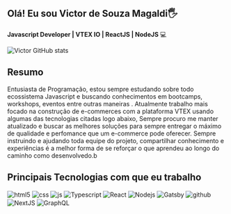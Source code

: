 ## Olá! Eu sou Victor de Souza Magaldi🖐️
__Javascript Developer | VTEX IO | ReactJS | NodeJS__  💻

![Victor GitHub stats](https://github-readme-stats.vercel.app/api?username=victor-magaldi&show_icons=true&theme=blue-green&count_private=true)

## Resumo
  Entusiasta de Programação, estou sempre estudando sobre todo ecossistema Javascript e buscando conhecimentos em bootcamps, workshops, eventos entre outras maneiras .
  Atualmente trabalho mais focado na construção de e-commerces com a plataforma VTEX usando algumas das tecnologias citadas logo abaixo, Sempre procuro me manter atualizado e buscar as melhores soluções para sempre entregar o máximo de qualidade e perfomance que um e-commerce pode oferecer. Sempre instruindo e ajudando toda equipe do projeto,  compartilhar conhecimento  e experiências é a melhor forma de se reforçar o que aprendeu ao longo do caminho como desenvolvedo.b 
  
## Principais Tecnologias com que eu trabalho

<div style="display: inline_block">
  <img align="center" alt="html5" src="https://img.shields.io/badge/HTML5-E34F26?style=for-the-badge&logo=html5&logoColor=white" />
  <img align="center" alt="css" src="https://img.shields.io/badge/CSS3-1572B6?style=for-the-badge&logo=css3&logoColor=white" />
  <img align="center" alt="js" src="https://img.shields.io/badge/JavaScript-F7DF1E?style=for-the-badge&logo=javascript&logoColor=black" />
  <img align="center" alt="Typescript" src="https://img.shields.io/badge/TypeScript-007ACC?style=for-the-badge&logo=typescript&logoColor=white" />
  <img align="center" alt="React" src="https://img.shields.io/badge/React-20232A?style=for-the-badge&logo=react&logoColor=61DAFB" />
  <img align="center" alt="Nodejs" src="https://img.shields.io/badge/Node.js-43853D?style=for-the-badge&logo=node.js&logoColor=white" />
  <img align="center" alt="Gatsby" src="https://img.shields.io/badge/Gatsby-663399?style=for-the-badge&logo=gatsby&logoColor=white" />
  <img align="center" alt="github" src="https://img.shields.io/badge/GitHub-100000?style=for-the-badge&logo=github&logoColor=white" />
  <img align="center" alt="NextJS" src="https://img.shields.io/badge/Next-black?style=for-the-badge&logo=next.js&logoColor=white" />
  <img align="center" alt="GraphQL" src="https://img.shields.io/badge/-GraphQL-E10098?style=for-the-badge&logo=graphql&logoColor=white" />
</div><br/>
